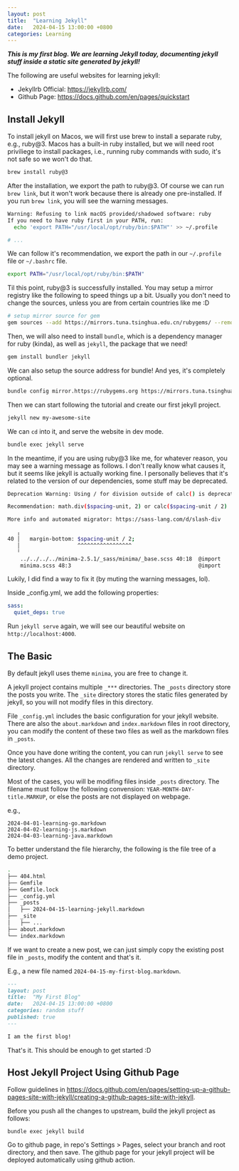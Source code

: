 ```yaml
---
layout: post
title:  "Learning Jekyll"
date:   2024-04-15 13:00:00 +0800
categories: Learning
---
```


***This is my first blog. We are learning Jekyll today, documenting jekyll stuff inside a static site generated by jekyll!***

The following are useful websites for learning jekyll:

- Jekyllrb Official: https://jekyllrb.com/
- Github Page: https://docs.github.com/en/pages/quickstart

## Install Jekyll

To install jekyll on Macos, we will first use brew to install a separate ruby, e.g., ruby@3. Macos has a built-in ruby installed, but we will need root priviliege to install packages, i.e., running ruby commands with sudo, it's not safe so we won't do that.

```sh
brew install ruby@3
```

After the installation, we export the path to ruby@3. Of course we can run `brew link`, but it won't work because there is already one pre-installed. If you run `brew link`, you will see the warning messages.

```sh
Warning: Refusing to link macOS provided/shadowed software: ruby
If you need to have ruby first in your PATH, run:
  echo 'export PATH="/usr/local/opt/ruby/bin:$PATH"' >> ~/.profile

# ...
```

We can follow it's recommendation, we export the path in our `~/.profile` file or `~/.bashrc` file.

```sh
export PATH="/usr/local/opt/ruby/bin:$PATH"
```

Til this point, ruby@3 is successfully installed. You may setup a mirror registry like the following to speed things up a bit. Usually you don't need to change the sources, unless you are from certain countries like me :D

```sh
# setup mirror source for gem
gem sources --add https://mirrors.tuna.tsinghua.edu.cn/rubygems/ --remove https://rubygems.org/
```

Then, we will also need to install `bundle`, which is a dependency manager for ruby (kinda), as well as `jekyll`, the package that we need!

```sh
gem install bundler jekyll
```

We can also setup the source address for bundle! And yes, it's completely optional.

```sh
bundle config mirror.https://rubygems.org https://mirrors.tuna.tsinghua.edu.cn/rubygems
```

Then we can start following the tutorial and create our first jekyll project.

```sh
jekyll new my-awesome-site
```

We can `cd` into it, and serve the website in dev mode.

```sh
bundle exec jekyll serve
```

In the meantime, if you are using ruby@3 like me, for whatever reason, you may see a warning message as follows. I don't really know what causes it, but it seems like jekyll is actually working fine. I personally believes that it's related to the version of our dependencies, some stuff may be deprecated.

```sh
Deprecation Warning: Using / for division outside of calc() is deprecated and will be removed in Dart Sass 2.0.0.

Recommendation: math.div($spacing-unit, 2) or calc($spacing-unit / 2)

More info and automated migrator: https://sass-lang.com/d/slash-div

   ╷
40 │   margin-bottom: $spacing-unit / 2;
   │                  ^^^^^^^^^^^^^^^^^
   ╵
    ../../../../minima-2.5.1/_sass/minima/_base.scss 40:18  @import
    minima.scss 48:3                                        @import
```

Lukily, I did find a way to fix it (by muting the warning messages, lol).

Inside _config.yml, we add the following properties:

```yaml
sass:
  quiet_deps: true
```

Run `jekyll serve` again, we will see our beautiful website on `http://localhost:4000`.

## The Basic

By default jekyll uses theme `minima`, you are free to change it.

A jekyll project contains multiple `_***` directories. The `_posts` directory store the posts you write. The `_site` directory stores the static files generated by jekyll, so you will not modify files in this directory.

File `_config.yml` includes the basic configuration for your jekyll website. There are also the `about.markdown` and `index.markdown` files in root directory, you can modify the content of these two files as well as the markdown files in `_posts`.

Once you have done writing the content, you can run `jekyll serve` to see the latest changes. All the changes are rendered and written to `_site` directory.

Most of the cases, you will be modifing files inside `_posts` directory. The filename must follow the following convension: `YEAR-MONTH-DAY-title.MARKUP`, or else the posts are not displayed on webpage.

e.g.,

```
2024-04-01-learning-go.markdown
2024-04-02-learning-js.markdown
2024-04-03-learning-java.markdown
```

To better understand the file hierarchy, the following is the file tree of a demo project.

```sh
.
├── 404.html
├── Gemfile
├── Gemfile.lock
├── _config.yml
├── _posts
│   ├── 2024-04-15-learning-jekyll.markdown
├── _site
│   ├── ...
├── about.markdown
└── index.markdown
```

If we want to create a new post, we can just simply copy the existing post file in `_posts`, modify the content and that's it.

E.g., a new file named `2024-04-15-my-first-blog.markdown`.

```markdown
---
layout: post
title:  "My First Blog"
date:   2024-04-15 13:00:00 +0800
categories: random stuff
published: true
---

I am the first blog!
```

That's it. This should be enough to get started :D

## Host Jekyll Project Using Github Page

Follow guidelines in https://docs.github.com/en/pages/setting-up-a-github-pages-site-with-jekyll/creating-a-github-pages-site-with-jekyll.

Before you push all the changes to upstream, build the jekyll project as follows:

```
bundle exec jekyll build
```

Go to github page, in repo's Settings > Pages, select your branch and root directory, and then save. The github page for your jekyll project will be deployed automatically using github action.
